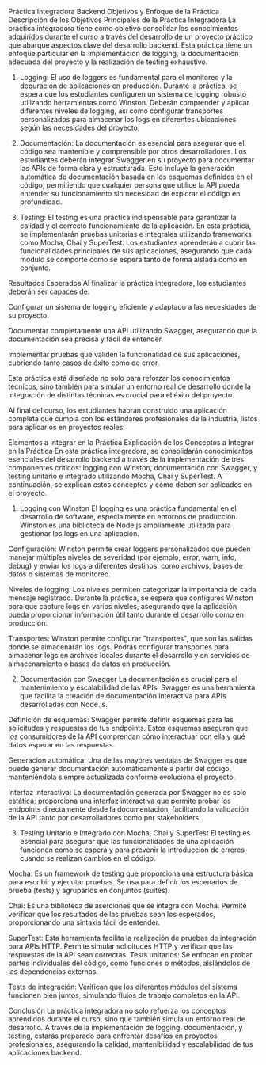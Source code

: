 Práctica Integradora Backend
Objetivos y Enfoque de la Práctica
Descripción de los Objetivos Principales de la Práctica Integradora
La práctica integradora tiene como objetivo consolidar los conocimientos adquiridos durante el curso a través del desarrollo de un proyecto práctico que abarque aspectos clave del desarrollo backend. Esta práctica tiene un enfoque particular en la implementación de logging, la documentación adecuada del proyecto y la realización de testing exhaustivo.

1. Logging: El uso de loggers es fundamental para el monitoreo y la depuración de aplicaciones en producción. Durante la práctica, se espera que los estudiantes configuren un sistema de logging robusto utilizando herramientas como Winston. Deberán comprender y aplicar diferentes niveles de logging, así como configurar transportes personalizados para almacenar los logs en diferentes ubicaciones según las necesidades del proyecto.

2. Documentación: La documentación es esencial para asegurar que el código sea mantenible y comprensible por otros desarrolladores. Los estudiantes deberán integrar Swagger en su proyecto para documentar las APIs de forma clara y estructurada. Esto incluye la generación automática de documentación basada en los esquemas definidos en el código, permitiendo que cualquier persona que utilice la API pueda entender su funcionamiento sin necesidad de explorar el código en profundidad.

3. Testing: El testing es una práctica indispensable para garantizar la calidad y el correcto funcionamiento de la aplicación. En esta práctica, se implementarán pruebas unitarias e integrales utilizando frameworks como Mocha, Chai y SuperTest. Los estudiantes aprenderán a cubrir las funcionalidades principales de sus aplicaciones, asegurando que cada módulo se comporte como se espera tanto de forma aislada como en conjunto.

Resultados Esperados
Al finalizar la práctica integradora, los estudiantes deberán ser capaces de:

Configurar un sistema de logging eficiente y adaptado a las necesidades de su proyecto.

Documentar completamente una API utilizando Swagger, asegurando que la documentación sea precisa y fácil de entender.

Implementar pruebas que validen la funcionalidad de sus aplicaciones, cubriendo tanto casos de éxito como de error.

Esta práctica está diseñada no solo para reforzar los conocimientos técnicos, sino también para simular un entorno real de desarrollo donde la integración de distintas técnicas es crucial para el éxito del proyecto.

Al final del curso, los estudiantes habrán construido una aplicación completa que cumpla con los estándares profesionales de la industria, listos para aplicarlos en proyectos reales.

Elementos a Integrar en la Práctica
Explicación de los Conceptos a Integrar en la Práctica
En esta práctica integradora, se consolidarán conocimientos esenciales del desarrollo backend a través de la implementación de tres componentes críticos: logging con Winston, documentación con Swagger, y testing unitario e integrado utilizando Mocha, Chai y SuperTest. A continuación, se explican estos conceptos y cómo deben ser aplicados en el proyecto.

1. Logging con Winston
El logging es una práctica fundamental en el desarrollo de software, especialmente en entornos de producción. Winston es una biblioteca de Node.js ampliamente utilizada para gestionar los logs en una aplicación.

Configuración: Winston permite crear loggers personalizados que pueden manejar múltiples niveles de severidad (por ejemplo, error, warn, info, debug) y enviar los logs a diferentes destinos, como archivos, bases de datos o sistemas de monitoreo.

Niveles de logging: Los niveles permiten categorizar la importancia de cada mensaje registrado. Durante la práctica, se espera que configures Winston para que capture logs en varios niveles, asegurando que la aplicación pueda proporcionar información útil tanto durante el desarrollo como en producción.

Transportes: Winston permite configurar "transportes", que son las salidas donde se almacenarán los logs. Podrás configurar transportes para almacenar logs en archivos locales durante el desarrollo y en servicios de almacenamiento o bases de datos en producción.

2. Documentación con Swagger
La documentación es crucial para el mantenimiento y escalabilidad de las APIs. Swagger es una herramienta que facilita la creación de documentación interactiva para APIs desarrolladas con Node.js.

Definición de esquemas: Swagger permite definir esquemas para las solicitudes y respuestas de tus endpoints. Estos esquemas aseguran que los consumidores de la API comprendan cómo interactuar con ella y qué datos esperar en las respuestas.

Generación automática: Una de las mayores ventajas de Swagger es que puede generar documentación automáticamente a partir del código, manteniéndola siempre actualizada conforme evoluciona el proyecto.

Interfaz interactiva: La documentación generada por Swagger no es solo estática; proporciona una interfaz interactiva que permite probar los endpoints directamente desde la documentación, facilitando la validación de la API tanto por desarrolladores como por stakeholders.

3. Testing Unitario e Integrado con Mocha, Chai y SuperTest
El testing es esencial para asegurar que las funcionalidades de una aplicación funcionen como se espera y para prevenir la introducción de errores cuando se realizan cambios en el código.

Mocha: Es un framework de testing que proporciona una estructura básica para escribir y ejecutar pruebas. Se usa para definir los escenarios de prueba (tests) y agruparlos en conjuntos (suites).

Chai: Es una biblioteca de aserciones que se integra con Mocha. Permite verificar que los resultados de las pruebas sean los esperados, proporcionando una sintaxis fácil de entender.

SuperTest: Esta herramienta facilita la realización de pruebas de integración para APIs HTTP. Permite simular solicitudes HTTP y verificar que las respuestas de la API sean correctas.
Tests unitarios: Se enfocan en probar partes individuales del código, como funciones o métodos, aislándolos de las dependencias externas.

Tests de integración: Verifican que los diferentes módulos del sistema funcionen bien juntos, simulando flujos de trabajo completos en la API.


Conclusión
La práctica integradora no solo refuerza los conceptos aprendidos durante el curso, sino que también simula un entorno real de desarrollo. A través de la implementación de logging, documentación, y testing, estarás preparado para enfrentar desafíos en proyectos profesionales, asegurando la calidad, mantenibilidad y escalabilidad de tus aplicaciones backend.

